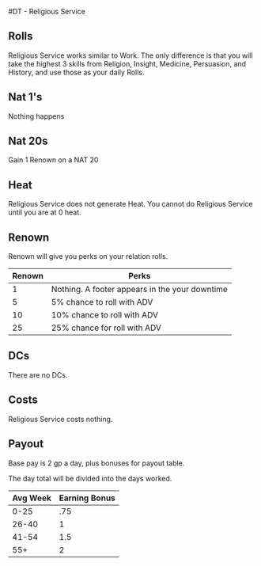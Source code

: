 #DT - Religious Service
## Rolls
Religious Service works similar to Work. 
The only difference is that you will take the highest 3 skills from Religion, Insight, Medicine, Persuasion, and History, and use those as your daily Rolls. 

## Nat 1's
Nothing happens

## Nat 20s
Gain 1 Renown on a NAT 20

## Heat
Religious Service does not generate Heat. You cannot do Religious Service until you are at 0 heat.

## Renown
Renown will give you perks on your relation rolls. 

| Renown | Perks |
| ---- | ----------- |
| 1 | Nothing. A footer appears in the your downtime |
| 5 | 5% chance to roll with ADV
| 10  | 10% chance to roll with ADV |
| 25  | 25% chance for roll with ADV |
 

## DCs
There are no DCs. 

## Costs
Religious Service costs nothing.

## Payout
Base pay is 2 gp a day, plus bonuses for payout table.

The day total will be divided into the days worked. 


| Avg Week  | Earning Bonus |
| --- | --- |
0-25  | .75
26-40 |  1
41-54 |  1.5
55+   |  2